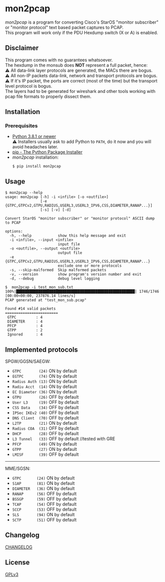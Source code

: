 # mon2pcap

_mon2pcap_ is a program for converting Cisco's StarOS "monitor subscriber" or "monitor protocol" text based packet captures to PCAP.  
This program will work only if the PDU Hexdump switch (X or A) is enabled.

## Disclaimer
This program comes with no guarantees whatsoever.  
The hexdump in the monsub does __NOT__ represent a full packet, hence:    
⚠️ All data-link layer protocols are generated, the MACs there are bogus.  
⚠️ All non-IP packets data-link, network and transport protocols are bogus.  
⚠️ If it's IP packet, the ports are correct (most of the time) but the transport level protocol is bogus.  
The layers had to be generated for wireshark and other tools working with pcap file formats to properly dissect them.  

## Installation
### Prerequisites
- [Python 3.8.1 or newer](https://www.python.org/downloads/)  
  ⚠️ Installers usually ask to add Python to `PATH`, do it now and you will avoid headaches later. 
- [pip - The Python Package Installer](https://pip.pypa.io/en/stable/installation/)
- _mon2pcap_ installation:
  ```
  $ pip install mon2pcap
  ```

## Usage
```
$ mon2pcap --help
usage: mon2pcap [-h] -i <infile> [-o <outfile>]
                [-e {GTPC,GTPCv2,GTPU,RADIUS,USERL3,USERL3_IPV6,CSS,DIAMETER,RANAP...}]
                [-s] [-v] [-d]

Convert StarOS "monitor subscriber" or "monitor protocol" ASCII dump to PCAP

options:
  -h, --help            show this help message and exit
  -i <infile>, --input <infile>
                        input file
  -o <outfile>, --output <outfile>
                        output file
  -e {GTPC,GTPCv2,GTPU,RADIUS,USERL3,USERL3_IPV6,CSS,DIAMETER,RANAP...}
                        exclude one or more protocols
  -s, --skip-malformed  Skip malformed packets
  -v, --version         show program's version number and exit
  -d, --debug           debug level logging
```

```
$  mon2pcap -i test_mon_sub.txt
100%|██████████████████████████████████████████████████████| 1746/1746 [00:00<00:00, 237876.14 lines/s]
PCAP generated at "test_mon_sub.pcap"

Found #14 valid packets
========================
 GTPC         : 4
 DIAMETER     : 4
 PFCP         : 4
 GTPP         : 2
 Ignored      : 4
 ```

## Implemented protocols
SPGW/GGSN/SAEGW:
 - `GTPC        (24)` ON  by default
 - `EGTPC       (74)` ON  by default
 - `Radius Auth (13)` ON  by default
 - `Radiu Acct  (14)` ON  by default
 - `EC Diameter (36)` ON  by default
 - `GTPU        (26)` OFF by default
 - `User L3     (19)` OFF by default
 - `CSS Data    (34)` OFF by default
 - `IPSec IKEv2 (40)` OFF by default
 - `DNS Client  (70)` OFF by default
 - `L2TP        (21)` ON  by default
 - `Radius COA  (31)` OFF by default 
 - `DHCP        (28)` OFF by default 
 - `L3 Tunnel   (33)` OFF by default //tested with GRE
 - `PFCP        (49)` ON  by default
 - `GTPP        (27)` ON  by default
 - `LMISF       (39)` OFF by default

---
MME/SGSN:
  - `GTPC       (24)` ON  by default
  - `S1AP       (81)` ON  by default
  - `DIAMETER   (36)` ON  by default
  - `RANAP      (56)` OFF by default
  - `BSSGP      (59)` OFF by default
  - `TCAP       (54)` OFF by default
  - `SCCP       (53)` OFF by default
  - `SLS        (94)` ON  by default
  - `SCTP       (51)` OFF by default

## Changelog
[CHANGELOG](CHANGELOG.md)

## License
[GPLv3](LICENSE)
